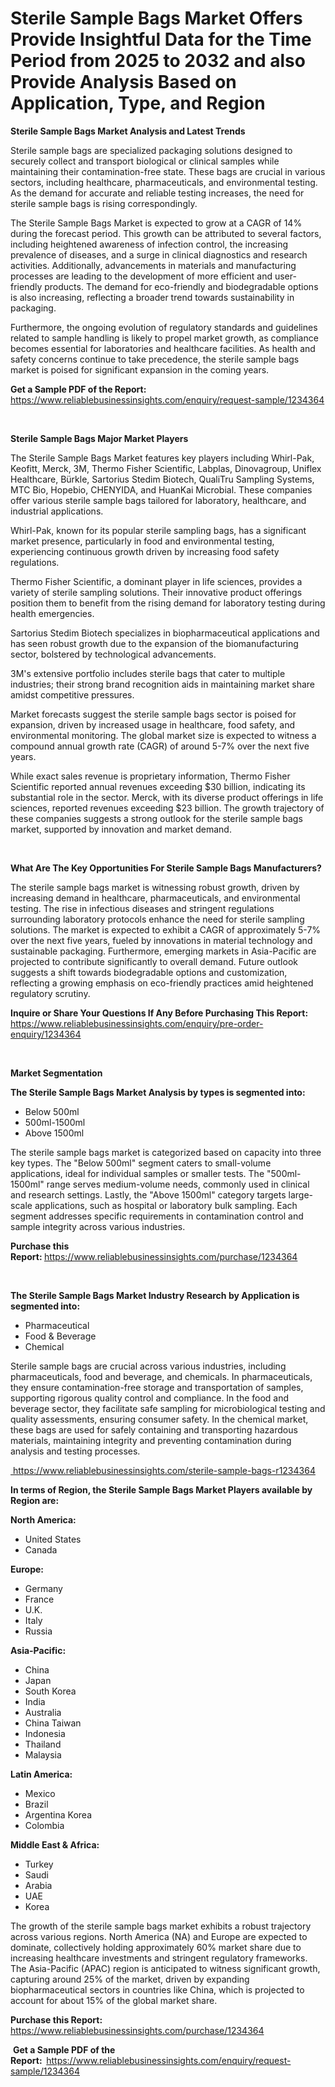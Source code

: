 <p><h1>Sterile Sample Bags Market Offers Provide Insightful Data for the Time Period from 2025 to 2032 and also Provide Analysis Based on Application, Type, and Region</h1></p><p><strong>Sterile Sample Bags Market Analysis and Latest Trends</strong></p>
<p><p>Sterile sample bags are specialized packaging solutions designed to securely collect and transport biological or clinical samples while maintaining their contamination-free state. These bags are crucial in various sectors, including healthcare, pharmaceuticals, and environmental testing. As the demand for accurate and reliable testing increases, the need for sterile sample bags is rising correspondingly.</p><p>The Sterile Sample Bags Market is expected to grow at a CAGR of 14% during the forecast period. This growth can be attributed to several factors, including heightened awareness of infection control, the increasing prevalence of diseases, and a surge in clinical diagnostics and research activities. Additionally, advancements in materials and manufacturing processes are leading to the development of more efficient and user-friendly products. The demand for eco-friendly and biodegradable options is also increasing, reflecting a broader trend towards sustainability in packaging.</p><p>Furthermore, the ongoing evolution of regulatory standards and guidelines related to sample handling is likely to propel market growth, as compliance becomes essential for laboratories and healthcare facilities. As health and safety concerns continue to take precedence, the sterile sample bags market is poised for significant expansion in the coming years.</p></p>
<p><strong>Get a Sample PDF of the Report:&nbsp;</strong> <a href="https://www.reliablebusinessinsights.com/enquiry/request-sample/1234364?utm_campaign=3672&utm_medium=2&utm_source=Github&utm_content=ia&utm_term=19042025&utm_id=sterile-sample-bags">https://www.reliablebusinessinsights.com/enquiry/request-sample/1234364</a></p>
<p>&nbsp;</p>
<p><strong>Sterile Sample Bags Major Market Players</strong></p>
<p><p>The Sterile Sample Bags Market features key players including Whirl-Pak, Keofitt, Merck, 3M, Thermo Fisher Scientific, Labplas, Dinovagroup, Uniflex Healthcare, Bürkle, Sartorius Stedim Biotech, QualiTru Sampling Systems, MTC Bio, Hopebio, CHENYIDA, and HuanKai Microbial. These companies offer various sterile sample bags tailored for laboratory, healthcare, and industrial applications.</p><p>Whirl-Pak, known for its popular sterile sampling bags, has a significant market presence, particularly in food and environmental testing, experiencing continuous growth driven by increasing food safety regulations. </p><p>Thermo Fisher Scientific, a dominant player in life sciences, provides a variety of sterile sampling solutions. Their innovative product offerings position them to benefit from the rising demand for laboratory testing during health emergencies.</p><p>Sartorius Stedim Biotech specializes in biopharmaceutical applications and has seen robust growth due to the expansion of the biomanufacturing sector, bolstered by technological advancements. </p><p>3M's extensive portfolio includes sterile bags that cater to multiple industries; their strong brand recognition aids in maintaining market share amidst competitive pressures.</p><p>Market forecasts suggest the sterile sample bags sector is poised for expansion, driven by increased usage in healthcare, food safety, and environmental monitoring. The global market size is expected to witness a compound annual growth rate (CAGR) of around 5-7% over the next five years.</p><p>While exact sales revenue is proprietary information, Thermo Fisher Scientific reported annual revenues exceeding $30 billion, indicating its substantial role in the sector. Merck, with its diverse product offerings in life sciences, reported revenues exceeding $23 billion. The growth trajectory of these companies suggests a strong outlook for the sterile sample bags market, supported by innovation and market demand.</p></p>
<p>&nbsp;</p>
<p><strong>What Are The Key Opportunities For Sterile Sample Bags Manufacturers?</strong></p>
<p><p>The sterile sample bags market is witnessing robust growth, driven by increasing demand in healthcare, pharmaceuticals, and environmental testing. The rise in infectious diseases and stringent regulations surrounding laboratory protocols enhance the need for sterile sampling solutions. The market is expected to exhibit a CAGR of approximately 5-7% over the next five years, fueled by innovations in material technology and sustainable packaging. Furthermore, emerging markets in Asia-Pacific are projected to contribute significantly to overall demand. Future outlook suggests a shift towards biodegradable options and customization, reflecting a growing emphasis on eco-friendly practices amid heightened regulatory scrutiny.</p></p>
<p><strong>Inquire or Share Your Questions If Any Before Purchasing This Report:</strong> <a href="https://www.reliablebusinessinsights.com/enquiry/pre-order-enquiry/1234364?utm_campaign=3672&utm_medium=2&utm_source=Github&utm_content=ia&utm_term=19042025&utm_id=sterile-sample-bags">https://www.reliablebusinessinsights.com/enquiry/pre-order-enquiry/1234364</a></p>
<p>&nbsp;</p>
<p><strong>Market Segmentation</strong></p>
<p><strong>The Sterile Sample Bags Market Analysis by types is segmented into:</strong></p>
<p><ul><li>Below 500ml</li><li>500ml-1500ml</li><li>Above 1500ml</li></ul></p>
<p><p>The sterile sample bags market is categorized based on capacity into three key types. The "Below 500ml" segment caters to small-volume applications, ideal for individual samples or smaller tests. The "500ml-1500ml" range serves medium-volume needs, commonly used in clinical and research settings. Lastly, the "Above 1500ml" category targets large-scale applications, such as hospital or laboratory bulk sampling. Each segment addresses specific requirements in contamination control and sample integrity across various industries.</p></p>
<p><strong>Purchase this Report:&nbsp;</strong><a href="https://www.reliablebusinessinsights.com/purchase/1234364?utm_campaign=3672&utm_medium=2&utm_source=Github&utm_content=ia&utm_term=19042025&utm_id=sterile-sample-bags">https://www.reliablebusinessinsights.com/purchase/1234364</a></p>
<p>&nbsp;</p>
<p><strong>The Sterile Sample Bags Market Industry Research by Application is segmented into:</strong></p>
<p><ul><li>Pharmaceutical</li><li>Food & Beverage</li><li>Chemical</li></ul></p>
<p><p>Sterile sample bags are crucial across various industries, including pharmaceuticals, food and beverage, and chemicals. In pharmaceuticals, they ensure contamination-free storage and transportation of samples, supporting rigorous quality control and compliance. In the food and beverage sector, they facilitate safe sampling for microbiological testing and quality assessments, ensuring consumer safety. In the chemical market, these bags are used for safely containing and transporting hazardous materials, maintaining integrity and preventing contamination during analysis and testing processes.</p></p>
<p><a href="https://www.reliablebusinessinsights.com/sterile-sample-bags-r1234364?utm_campaign=3672&utm_medium=2&utm_source=Github&utm_content=ia&utm_term=19042025&utm_id=sterile-sample-bags">&nbsp;https://www.reliablebusinessinsights.com/sterile-sample-bags-r1234364</a></p>
<p><strong>In terms of Region, the Sterile Sample Bags Market Players available by Region are:</strong></p>
<p>
    <p> <strong> North America: </strong>
        <ul>
            <li>United States</li>
            <li>Canada</li>
        </ul>
        </p> 
    <p> <strong> Europe: </strong>
        <ul>
            <li>Germany</li>
            <li>France</li>
            <li>U.K.</li>
            <li>Italy</li>
            <li>Russia</li>
        </ul>
        </p> 
    <p> <strong> Asia-Pacific: </strong>
        <ul>
            <li>China</li>
            <li>Japan</li>
            <li>South Korea</li>
            <li>India</li>
            <li>Australia</li>
            <li>China Taiwan</li>
            <li>Indonesia</li>
            <li>Thailand</li>
            <li>Malaysia</li>
        </ul>
        </p> 
    <p> <strong> Latin America: </strong>
        <ul>
            <li>Mexico</li>
            <li>Brazil</li>
            <li>Argentina Korea</li>
            <li>Colombia</li>
        </ul>
        </p> 
    <p> <strong> Middle East & Africa: </strong>
        <ul>
            <li>Turkey</li>
            <li>Saudi</li>
            <li>Arabia</li>
            <li>UAE</li>
            <li>Korea</li>
        </ul>
    </p>
    </p>
<p><p>The growth of the sterile sample bags market exhibits a robust trajectory across various regions. North America (NA) and Europe are expected to dominate, collectively holding approximately 60% market share due to increasing healthcare investments and stringent regulatory frameworks. The Asia-Pacific (APAC) region is anticipated to witness significant growth, capturing around 25% of the market, driven by expanding biopharmaceutical sectors in countries like China, which is projected to account for about 15% of the global market share.</p></p>
<p><strong>Purchase this Report: </strong><a href="https://www.reliablebusinessinsights.com/purchase/1234364?utm_campaign=3672&utm_medium=2&utm_source=Github&utm_content=ia&utm_term=19042025&utm_id=sterile-sample-bags">https://www.reliablebusinessinsights.com/purchase/1234364</a></p>
<p>&nbsp;<strong>Get a Sample PDF of the Report:&nbsp;&nbsp;</strong><a href="https://www.reliablebusinessinsights.com/enquiry/request-sample/1234364?utm_campaign=3672&utm_medium=2&utm_source=Github&utm_content=ia&utm_term=19042025&utm_id=sterile-sample-bags">https://www.reliablebusinessinsights.com/enquiry/request-sample/1234364</a></p>
<p><strong></strong></p>
<p><p></p><p></p><p></p></p>